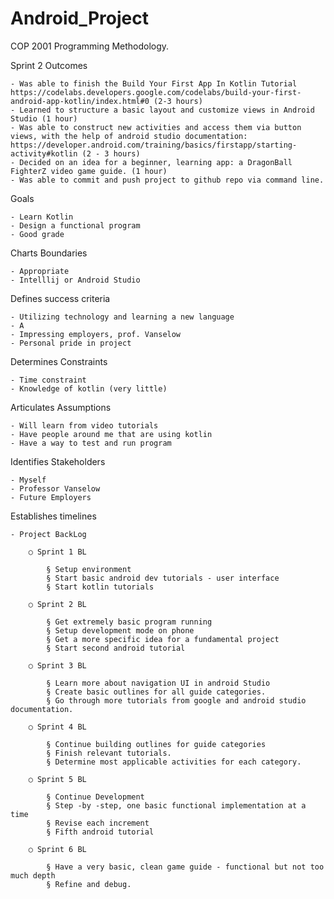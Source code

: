 # Android_Project
COP 2001 Programming Methodology.

Sprint 2 Outcomes

	- Was able to finish the Build Your First App In Kotlin Tutorial https://codelabs.developers.google.com/codelabs/build-your-first-android-app-kotlin/index.html#0 (2-3 hours)
	- Learned to structure a basic layout and customize views in Android Studio (1 hour)
	- Was able to construct new activities and access them via button views, with the help of android studio documentation: https://developer.android.com/training/basics/firstapp/starting-activity#kotlin (2 - 3 hours)
	- Decided on an idea for a beginner, learning app: a DragonBall FighterZ video game guide. (1 hour)
	- Was able to commit and push project to github repo via command line.

Goals

	- Learn Kotlin
	- Design a functional program
	- Good grade
	
Charts Boundaries

	- Appropriate
	- Intelllij or Android Studio
	
Defines success criteria

	- Utilizing technology and learning a new language
	- A
	- Impressing employers, prof. Vanselow
	- Personal pride in project
	
Determines Constraints

	- Time constraint
	- Knowledge of kotlin (very little)
	
Articulates Assumptions

	- Will learn from video tutorials
	- Have people around me that are using kotlin
	- Have a way to test and run program
	
Identifies Stakeholders

	- Myself
	- Professor Vanselow
	- Future Employers
	
Establishes timelines

	- Project BackLog
	
		○ Sprint 1 BL
		
			§ Setup environment
			§ Start basic android dev tutorials - user interface
			§ Start kotlin tutorials
			
		○ Sprint 2 BL
		
			§ Get extremely basic program running
			§ Setup development mode on phone
			§ Get a more specific idea for a fundamental project
			§ Start second android tutorial
			
		○ Sprint 3 BL
		
			§ Learn more about navigation UI in android Studio
			§ Create basic outlines for all guide categories.
			§ Go through more tutorials from google and android studio documentation.
			
		○ Sprint 4 BL
		
			§ Continue building outlines for guide categories
			§ Finish relevant tutorials. 
			§ Determine most applicable activities for each category.
			
		○ Sprint 5 BL
		
			§ Continue Development
			§ Step -by -step, one basic functional implementation at a time
			§ Revise each increment
			§ Fifth android tutorial
			
		○ Sprint 6 BL
		
			§ Have a very basic, clean game guide - functional but not too much depth
			§ Refine and debug.

